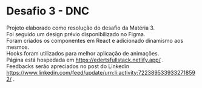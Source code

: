 # Desafio 3 - DNC

Projeto elaborado como resolução do desafio da Matéria 3.\
Foi seguido um design prévio disponibilizado no Figma.\
Foram criados os componentes em React e adicionado dinamismo aos mesmos.\
Hooks foram utilizados para melhor aplicação de animações.\
Página está hospedada em <https://edertsfullstack.netlify.app/> .\
Feedbacks serão apreciados no post do Linkedin <https://www.linkedin.com/feed/update/urn:li:activity:7223895339332718592/> .

